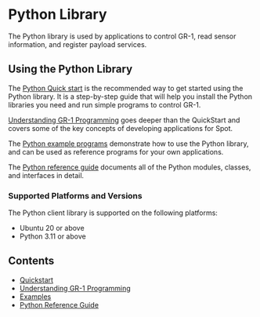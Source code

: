 # Python Library

The Python library is used by applications to control GR-1, read sensor information, and register payload services.

## Using the Python Library

The [Python Quick start](quickstart.md) is the recommended way to get started using the Python library. It is a step-by-step guide that will help you install the Python libraries you need and run simple programs to control GR-1.

[Understanding GR-1 Programming](understanding_spot_programming.md) goes deeper than the QuickStart and covers some of the key concepts of developing applications for Spot.

The [Python example programs](../../python/examples/README.md) demonstrate how to use the Python library, and can be used as reference programs for your own applications.

The [Python reference guide](../../python/README.md) documents all of the Python modules, classes, and interfaces in detail.

### Supported Platforms and Versions

The Python client library is supported on the following platforms:

* Ubuntu 20 or above
* Python 3.11 or above

## Contents

* [Quickstart](quickstart.md)
* [Understanding GR-1 Programming](understanding_spot_programming.md)
* [Examples](../../python/examples/README.md)
* [Python Reference Guide](../../python/README.md)
